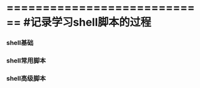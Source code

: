 ============================
#记录学习shell脚本的过程
===========================
### shell基础
### shell常用脚本
### shell高级脚本
